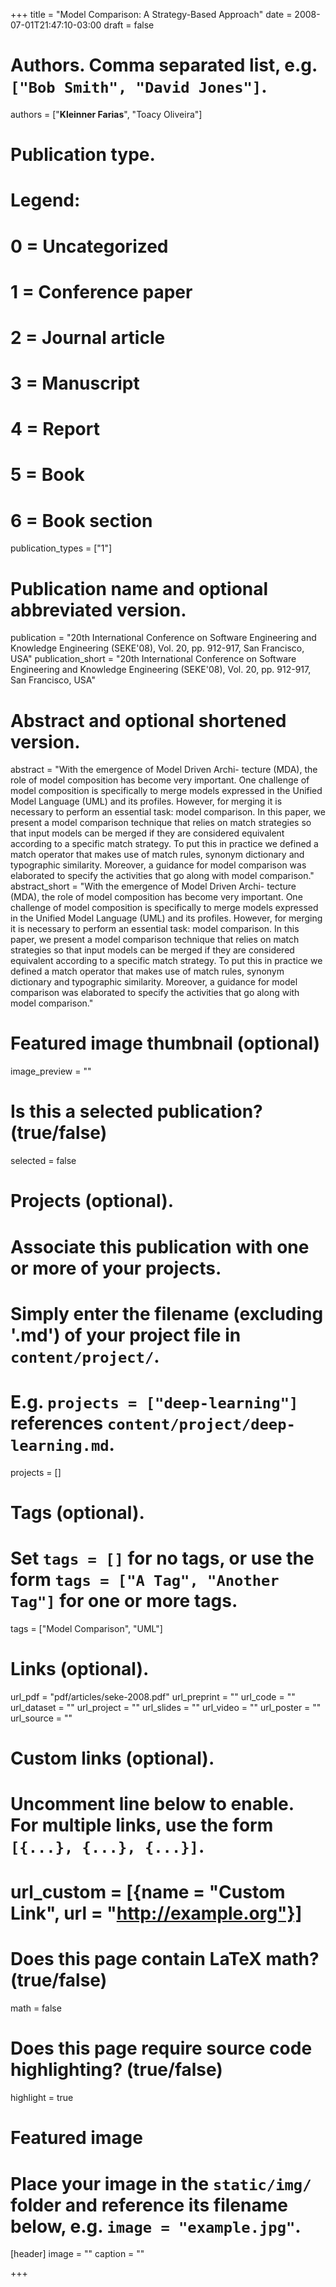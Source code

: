 +++
title = "Model Comparison: A Strategy-Based Approach"
date = 2008-07-01T21:47:10-03:00
draft = false

# Authors. Comma separated list, e.g. `["Bob Smith", "David Jones"]`.
authors = ["**Kleinner Farias**", "Toacy Oliveira"]

# Publication type.
# Legend:
# 0 = Uncategorized
# 1 = Conference paper
# 2 = Journal article
# 3 = Manuscript
# 4 = Report
# 5 = Book
# 6 = Book section
publication_types = ["1"]

# Publication name and optional abbreviated version.
publication = "20th International Conference on Software Engineering and Knowledge Engineering (SEKE'08), Vol. 20, pp. 912-917, San Francisco, USA"
publication_short = "20th International Conference on Software Engineering and Knowledge Engineering (SEKE'08), Vol. 20, pp. 912-917, San Francisco, USA"

# Abstract and optional shortened version.
abstract = "With the emergence of Model Driven Archi- tecture (MDA), the role of model composition has become very important. One challenge of model composition is specifically to merge models expressed in the Unified Model Language (UML) and its profiles. However, for merging it is necessary to perform an essential task: model comparison. In this paper, we present a model comparison technique that relies on match strategies so that input models can be merged if they are considered equivalent according to a specific match strategy. To put this in practice we defined a match operator that makes use of match rules, synonym dictionary and typographic similarity. Moreover, a guidance for model comparison was elaborated to specify the activities that go along with model comparison."
abstract_short = "With the emergence of Model Driven Archi- tecture (MDA), the role of model composition has become very important. One challenge of model composition is specifically to merge models expressed in the Unified Model Language (UML) and its profiles. However, for merging it is necessary to perform an essential task: model comparison. In this paper, we present a model comparison technique that relies on match strategies so that input models can be merged if they are considered equivalent according to a specific match strategy. To put this in practice we defined a match operator that makes use of match rules, synonym dictionary and typographic similarity. Moreover, a guidance for model comparison was elaborated to specify the activities that go along with model comparison."

# Featured image thumbnail (optional)
image_preview = ""

# Is this a selected publication? (true/false)
selected = false

# Projects (optional).
#   Associate this publication with one or more of your projects.
#   Simply enter the filename (excluding '.md') of your project file in `content/project/`.
#   E.g. `projects = ["deep-learning"]` references `content/project/deep-learning.md`.
projects = []

# Tags (optional).
#   Set `tags = []` for no tags, or use the form `tags = ["A Tag", "Another Tag"]` for one or more tags.
tags = ["Model Comparison", "UML"]

# Links (optional).
url_pdf = "pdf/articles/seke-2008.pdf"
url_preprint = ""
url_code = ""
url_dataset = ""
url_project = ""
url_slides = ""
url_video = ""
url_poster = ""
url_source = ""

# Custom links (optional).
#   Uncomment line below to enable. For multiple links, use the form `[{...}, {...}, {...}]`.
# url_custom = [{name = "Custom Link", url = "http://example.org"}]

# Does this page contain LaTeX math? (true/false)
math = false

# Does this page require source code highlighting? (true/false)
highlight = true

# Featured image
# Place your image in the `static/img/` folder and reference its filename below, e.g. `image = "example.jpg"`.
[header]
image = ""
caption = ""

+++
